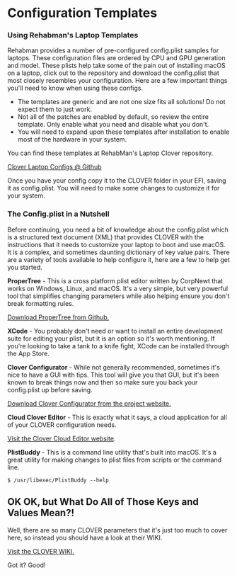# Configuration Templates

### Using Rehabman's Laptop Templates

Rehabman provides a number of pre-configured config.plist samples for laptops.  These configuration files are ordered by CPU and GPU generation and model.  These plists help take some of the pain out of installing macOS on a laptop, click out to the repository and download the config.plist that most closely resembles your configuration.  Here are a few important things you'll need to know when using these configs.

* The templates are generic and are not one size fits all solutions!  Do not expect them to just work.
* Not all of the patches are enabled by default, so review the entire template. Only enable what you need and disable what you don't.
* You will need to expand upon these templates after installation to enable most of the hardware in your system.

You can find these templates at RehabMan's Laptop Clover repository.

[Clover Laptop Configs @ Github](https://github.com/RehabMan/OS-X-Clover-Laptop-Config)

Once you have your config copy it to the CLOVER folder in your EFI, saving it as config.plist.  You will need to make some changes to customize it for your system.

### The Config.plist in a Nutshell

Before continuing, you need a bit of knowledge about the config.plist which is a structured text document \(XML\) that provides CLOVER with the instructions that it needs to customize your laptop to boot and use macOS.  It is a complex, and sometimes daunting dictionary of key value pairs.  There are a variety of tools available to help configure it, here are a few to help get you started.

**ProperTree** - This is a cross platform plist editor written by CorpNewt that works on Windows, Linux, and macOS.  It's a very simple, but very powerful tool that simplifies changing parameters while also helping ensure you don't break formatting rules.

[Download ProperTree from Github.](https://github.com/corpnewt/ProperTree)

**XCode** - You probably don't need or want to install an entire development suite for editing your plist, but it is an option so it's worth mentioning.  If you're looking to take a tank to a knife fight, XCode can be installed through the App Store.

**Clover Configurator** - While not generally recommended, sometimes it's nice to have a GUI with tips.  This tool will give you that GUI, but it's been known to break things now and then so make sure you back your config.plist up before saving.

[Download Clover Configurator from the project website.](https://mackie100projects.altervista.org/download-clover-configurator/)

**Cloud Clover Editor** - This is exactly what it says, a cloud application for all of your CLOVER configuration needs.

[Visit the Clover Cloud Editor website](https://cloudclovereditor.altervista.org/cce/index.php).

**PlistBuddy** - This is a command line utility that's built into macOS.   It's a great utility for making changes to plist files from scripts or the command line.

```text
$ /usr/libexec/PlistBuddy --help
```

## OK OK, but What Do All of Those Keys and Values Mean?!

Well, there are so many CLOVER parameters that it's just too much to cover here, so instead you should have a look at their WIKI.

[Visit the CLOVER WIKI.](https://sourceforge.net/p/cloverefiboot/wiki/Home/)

Got it?  Good!

